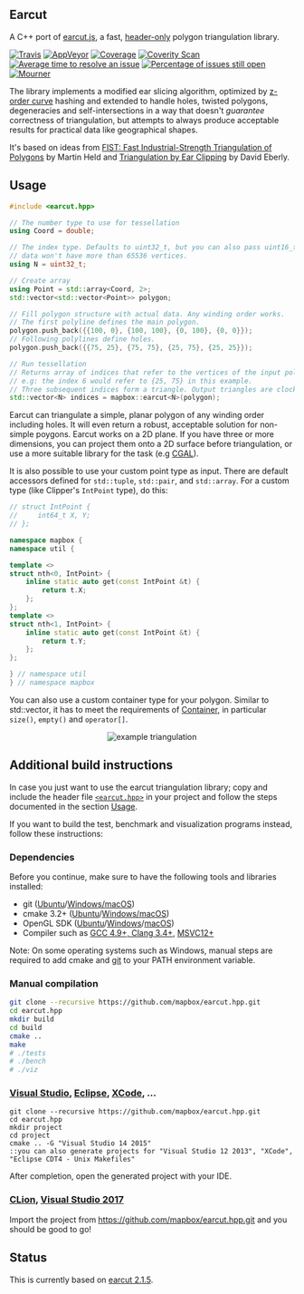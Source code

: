 ## Earcut

A C++ port of [earcut.js](https://github.com/mapbox/earcut), a fast, [header-only](https://github.com/mapbox/earcut.hpp/blob/master/include/mapbox/earcut.hpp) polygon triangulation library.

[![Travis](https://img.shields.io/travis/mapbox/earcut.hpp.svg)](https://travis-ci.org/mapbox/earcut.hpp)
[![AppVeyor](https://img.shields.io/appveyor/ci/mrgreywater/earcut-hpp-8wm4o.svg)](https://ci.appveyor.com/project/mrgreywater/earcut-hpp-8wm4o/branch/master)
[![Coverage](https://img.shields.io/coveralls/github/mapbox/earcut.hpp.svg)](https://coveralls.io/github/mapbox/earcut.hpp)
[![Coverity Scan](https://img.shields.io/coverity/scan/14000.svg)](https://scan.coverity.com/projects/14000)
[![Average time to resolve an issue](http://isitmaintained.com/badge/resolution/mapbox/earcut.hpp.svg)](http://isitmaintained.com/project/mapbox/earcut.hpp "Average time to resolve an issue")
[![Percentage of issues still open](http://isitmaintained.com/badge/open/mapbox/earcut.hpp.svg)](http://isitmaintained.com/project/mapbox/earcut.hpp "Percentage of issues still open")
[![Mourner](https://img.shields.io/badge/simply-awesome-brightgreen.svg)](https://github.com/mourner/projects)

The library implements a modified ear slicing algorithm, optimized by [z-order curve](http://en.wikipedia.org/wiki/Z-order_curve) hashing and extended to handle holes, twisted polygons, degeneracies and self-intersections in a way that doesn't _guarantee_ correctness of triangulation, but attempts to always produce acceptable results for practical data like geographical shapes.

It's based on ideas from [FIST: Fast Industrial-Strength Triangulation of Polygons](http://www.cosy.sbg.ac.at/~held/projects/triang/triang.html) by Martin Held and [Triangulation by Ear Clipping](http://www.geometrictools.com/Documentation/TriangulationByEarClipping.pdf) by David Eberly.

## Usage

```cpp
#include <earcut.hpp>
```
```cpp
// The number type to use for tessellation
using Coord = double;

// The index type. Defaults to uint32_t, but you can also pass uint16_t if you know that your
// data won't have more than 65536 vertices.
using N = uint32_t;

// Create array
using Point = std::array<Coord, 2>;
std::vector<std::vector<Point>> polygon;

// Fill polygon structure with actual data. Any winding order works.
// The first polyline defines the main polygon.
polygon.push_back({{100, 0}, {100, 100}, {0, 100}, {0, 0}});
// Following polylines define holes.
polygon.push_back({{75, 25}, {75, 75}, {25, 75}, {25, 25}});

// Run tessellation
// Returns array of indices that refer to the vertices of the input polygon.
// e.g: the index 6 would refer to {25, 75} in this example.
// Three subsequent indices form a triangle. Output triangles are clockwise.
std::vector<N> indices = mapbox::earcut<N>(polygon);
```

Earcut can triangulate a simple, planar polygon of any winding order including holes. It will even return a robust, acceptable solution for non-simple poygons. Earcut works on a 2D plane. If you have three or more dimensions, you can project them onto a 2D surface before triangulation, or use a more suitable library for the task (e.g [CGAL](https://doc.cgal.org/latest/Triangulation_3/index.html)).


It is also possible to use your custom point type as input. There are default accessors defined for `std::tuple`, `std::pair`, and `std::array`. For a custom type (like Clipper's `IntPoint` type), do this:

```cpp
// struct IntPoint {
//     int64_t X, Y;
// };

namespace mapbox {
namespace util {

template <>
struct nth<0, IntPoint> {
    inline static auto get(const IntPoint &t) {
        return t.X;
    };
};
template <>
struct nth<1, IntPoint> {
    inline static auto get(const IntPoint &t) {
        return t.Y;
    };
};

} // namespace util
} // namespace mapbox
```

You can also use a custom container type for your polygon. Similar to std::vector<T>, it has to meet the requirements of [Container](https://en.cppreference.com/w/cpp/named_req/Container), in particular `size()`, `empty()` and `operator[]`.

<p align="center">
  <img src="https://camo.githubusercontent.com/01836f8ba21af844c93d8d3145f4e9976025a696/68747470733a2f2f692e696d6775722e636f6d2f67314e704c54712e706e67" alt="example triangulation"/>
</p>

## Additional build instructions
In case you just want to use the earcut triangulation library; copy and include the header file [`<earcut.hpp>`](https://github.com/mapbox/earcut.hpp/blob/master/include/mapbox/earcut.hpp) in your project and follow the steps documented in the section [Usage](#usage).

If you want to build the test, benchmark and visualization programs instead, follow these instructions:

### Dependencies

Before you continue, make sure to have the following tools and libraries installed:
 * git ([Ubuntu](https://help.ubuntu.com/lts/serverguide/git.html)/[Windows/macOS](http://git-scm.com/downloads))
 * cmake 3.2+ ([Ubuntu](https://launchpad.net/~george-edison55/+archive/ubuntu/cmake-3.x)/[Windows/macOS](https://cmake.org/download/))
 * OpenGL SDK ([Ubuntu](http://packages.ubuntu.com/de/trusty/libgl1-mesa-dev)/[Windows](https://dev.windows.com/en-us/downloads/windows-10-sdk)/[macOS](https://developer.apple.com/opengl/))
 * Compiler such as [GCC 4.9+, Clang 3.4+](https://launchpad.net/~ubuntu-toolchain-r/+archive/ubuntu/test), [MSVC12+](https://www.visualstudio.com/)

Note: On some operating systems such as Windows, manual steps are required to add cmake and [git](http://blog.countableset.ch/2012/06/07/adding-git-to-windows-7-path/) to your PATH environment variable.

### Manual compilation

```bash
git clone --recursive https://github.com/mapbox/earcut.hpp.git
cd earcut.hpp
mkdir build
cd build
cmake ..
make
# ./tests
# ./bench
# ./viz
```

### [Visual Studio](https://www.visualstudio.com/), [Eclipse](https://eclipse.org/), [XCode](https://developer.apple.com/xcode/), ...

```batch
git clone --recursive https://github.com/mapbox/earcut.hpp.git
cd earcut.hpp
mkdir project
cd project
cmake .. -G "Visual Studio 14 2015"
::you can also generate projects for "Visual Studio 12 2013", "XCode", "Eclipse CDT4 - Unix Makefiles"
```
After completion, open the generated project with your IDE.


### [CLion](https://www.jetbrains.com/clion/), [Visual Studio 2017](https://www.visualstudio.com/)

Import the project from https://github.com/mapbox/earcut.hpp.git and you should be good to go!

## Status

This is currently based on [earcut 2.1.5](https://github.com/mapbox/earcut#215-feb-5-2019).
